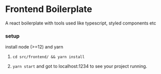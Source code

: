 # Frontend Boilerplate
A react boilerplate with tools used like typescript, styled components etc

### setup

install node (>=12) and yarn 

1. `cd src/frontend/ && yarn install`

2. `yarn start` and got to localhost:1234 to see your project running.
